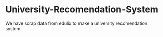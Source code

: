 # University-Recomendation-System
We have scrap data from edulix to make a university recomendation system.
